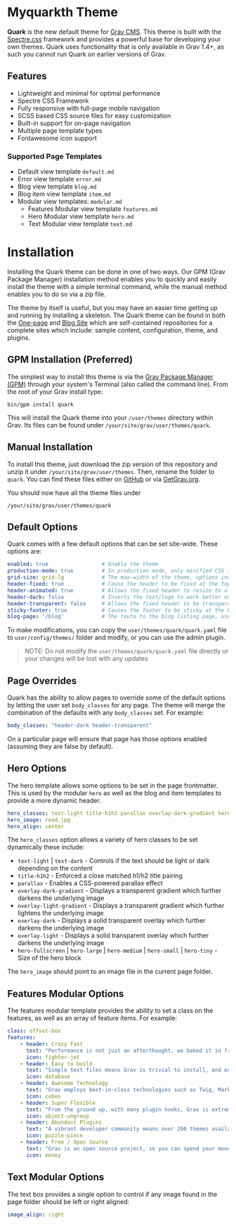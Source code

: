 # Myquarkth Theme

**Quark** is the new default theme for [Grav CMS](http://github.com/getgrav/grav).  This theme is built with the [Spectre.css](https://picturepan2.github.io/spectre/) framework and provides a powerful base for developing your own themes. Quark uses functionality that is only available in Grav 1.4+, as such you cannot run Quark on earlier versions of Grav.

## Features

* Lightweight and minimal for optimal performance
* Spectre CSS Framework
* Fully responsive with full-page mobile navigation
* SCSS based CSS source files for easy customization
* Built-in support for on-page navigation
* Multiple page template types
* Fontawesome icon support

### Supported Page Templates

* Default view template `default.md`
* Error view template `error.md`
* Blog view template `blog.md`
* Blog item view template `item.md`
* Modular view templates: `modular.md`
  * Features Modular view template `features.md`
  * Hero Modular view template `hero.md`
  * Text Modular view template `text.md`

# Installation

Installing the Quark theme can be done in one of two ways. Our GPM (Grav Package Manager) installation method enables you to quickly and easily install the theme with a simple terminal command, while the manual method enables you to do so via a zip file. 

The theme by itself is useful, but you may have an easier time getting up and running by installing a skeleton. The Quark theme can be found in both the [One-page](https://github.com/getgrav/grav-skeleton-onepage-site) and [Blog Site](https://github.com/getgrav/grav-skeleton-blog-site) which are self-contained repositories for a complete sites which include: sample content, configuration, theme, and plugins.

## GPM Installation (Preferred)

The simplest way to install this theme is via the [Grav Package Manager (GPM)](http://learn.getgrav.org/advanced/grav-gpm) through your system's Terminal (also called the command line).  From the root of your Grav install type:

    bin/gpm install quark

This will install the Quark theme into your `/user/themes` directory within Grav. Its files can be found under `/your/site/grav/user/themes/quark`.

## Manual Installation

To install this theme, just download the zip version of this repository and unzip it under `/your/site/grav/user/themes`. Then, rename the folder to `quark`. You can find these files either on [GitHub](https://github.com/getgrav/grav-theme-quark) or via [GetGrav.org](http://getgrav.org/downloads/themes).

You should now have all the theme files under

    /your/site/grav/user/themes/quark

## Default Options

Quark comes with a few default options that can be set site-wide.  These options are:

```yaml
enabled: true                 # Enable the theme
production-mode: true         # In production mode, only minified CSS is used. When disabled, nested CSS with sourcemaps are enabled
grid-size: grid-lg            # The max-width of the theme, options include: `grid-xl`, `grid-lg`, and `grid-md`
header-fixed: true            # Cause the header to be fixed at the top of the browser
header-animated: true         # Allows the fixed header to resize to a smaller header when scrolled
header-dark: false            # Inverts the text/logo to work better on dark backgrounds
header-transparent: false     # Allows the fixed header to be transparent over the page
sticky-footer: true           # Causes the footer to be sticky at the bottom of the page
blog-page: '/blog'            # The route to the blog listing page, useful for a blog style layout with sidebar
```

To make modifications, you can copy the `user/themes/quark/quark.yaml` file to `user/config/themes/` folder and modify, or you can use the admin plugin.

> NOTE: Do not modify the `user/themes/quark/quark.yaml` file directly or your changes will be lost with any updates

## Page Overrides

Quark has the ability to allow pages to override some of the default options by letting the user set `body_classes` for any page.  The theme will merge the combination of the defaults with any `body_classes` set. For example:

```yaml
body_classes: "header-dark header-transparent"
```

On a particular page will ensure that page has those options enabled (assuming they are false by default).

## Hero Options

The hero template allows some options to be set in the page frontmatter. This is used by the modular `hero` as well as the blog and item templates to provide a more dynamic header.

```yaml
hero_classes: text-light title-h1h2 parallax overlay-dark-gradient hero-large
hero_image: road.jpg
hero_align: center
```

The `hero_classes` option allows a variety of hero classes to be set dynamically these include:

* `text-light` | `text-dark` - Controls if the text should be light or dark depending on the content
* `title-h1h2` - Enforced a close matched h1/h2 title pairing
* `parallax` - Enables a CSS-powered parallax effect
* `overlay-dark-gradient` - Displays a transparent gradient which further darkens the underlying image
* `overlay-light-gradient` - Displays a transparent gradient which further lightens the underlying image
* `overlay-dark` - Displays a solid transparent overlay which further darkens the underlying image
* `overlay-light` - Displays a solid transparent overlay which further darkens the underlying image
* `hero-fullscreen` | `hero-large` | `hero-medium` | `hero-small` | `hero-tiny` - Size of the hero block

The `hero_image` should point to an image file in the current page folder.

## Features Modular Options

The features modular template provides the ability to set a class on the features, as well as an array of feature items.  For example:

```yaml
class: offset-box
features:
    - header: Crazy Fast
      text: "Performance is not just an afterthought, we baked it in from the start!"
      icon: fighter-jet
    - header: Easy to build
      text: "Simple text files means Grav is trivial to install, and easy to maintain"
      icon: database
    - header: Awesome Technology
      text: "Grav employs best-in-class technologies such as Twig, Markdown &amp; Yaml"
      icon: cubes
    - header: Super Flexible
      text: "From the ground up, with many plugin hooks, Grav is extremely extensible"
      icon: object-ungroup
    - header: Abundant Plugins
      text: "A vibrant developer community means over 200 themes available to download"
      icon: puzzle-piece
    - header: Free / Open Source
      text: "Grav is an open source project, so you can spend your money on other stuff"
      icon: money 
```

## Text Modular Options

The text box provides a single option to control if any image found in the page folder should be left or right aligned:

```yaml
image_align: right
```

